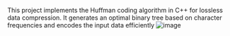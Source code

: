 This project implements the Huffman coding algorithm in C++ for lossless data compression. It generates an optimal binary tree based on character frequencies and encodes the input data efficiently
![image](https://github.com/user-attachments/assets/56fadef1-39c5-4370-957a-84ab81f98b44)
